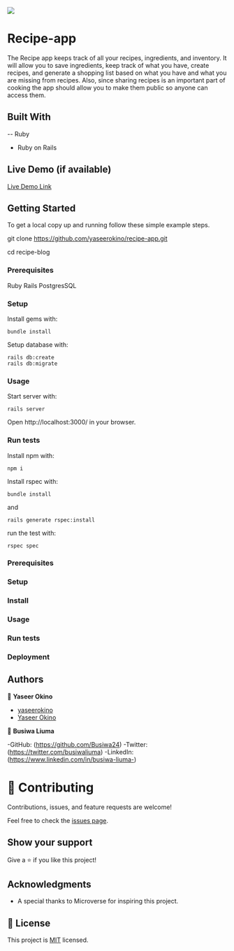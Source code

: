 ![](https://img.shields.io/badge/Microverse-blueviolet)

# Recipe-app


The Recipe app keeps track of all your recipes, ingredients, and inventory. It will allow you to save ingredients, keep track of what you have, create recipes, and generate a shopping list based on what you have and what you are missing from recipes. Also, since sharing recipes is an important part of cooking the app should allow you to make them public so anyone can access them.

## Built With

-- Ruby
- Ruby on Rails

## Live Demo (if available)

[Live Demo Link](https://livedemo.com)

## Getting Started

To get a local copy up and running follow these simple example steps.

git clone https://github.com/yaseerokino/recipe-app.git

cd recipe-blog

### Prerequisites

Ruby
Rails
PostgresSQL

### Setup

Install gems with:

```
bundle install
```

Setup database with:

```
rails db:create
rails db:migrate
```

### Usage

Start server with:

```
rails server
```

Open http://localhost:3000/ in your browser.

### Run tests

Install npm with:

```
npm i
```

Install rspec with:

```
bundle install
```

and

```
rails generate rspec:install
```

run the test with:

```
rspec spec
```

### Prerequisites

### Setup

### Install

### Usage

### Run tests

### Deployment

## Authors

👤 **Yaseer Okino**

- [yaseerokino](https://github.com/yaseerokino)
- [Yaseer Okino](https://linkedin.com/in/yaseerokino)

👤 **Busiwa Liuma**

-GitHub: (https://github.com/Busiwa24)
-Twitter: (https://twitter.com/busiwaliuma)
-LinkedIn: (https://www.linkedin.com/in/busiwa-liuma-)

# 🤝 Contributing

Contributions, issues, and feature requests are welcome!

Feel free to check the [issues page](https://github.com/yaseerokino/recipe-app/issues).

## Show your support

Give a ⭐️ if you like this project!

## Acknowledgments

- A special thanks to Microverse for inspiring this project. 

## 📝 License

This project is [MIT](./LICENCE) licensed.
